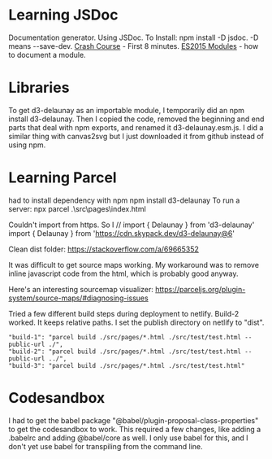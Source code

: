 
# Learning JSDoc
Documentation generator. Using JSDoc. 
To Install: npm install -D jsdoc. 
-D means --save-dev.
[Crash Course](https://www.youtube.com/watch?v=YK-GurROGIg) - First 8 minutes.
[ES2015 Modules](https://jsdoc.app/howto-es2015-modules.html) - how to document a module.

# Libraries
To get d3-delaunay as an importable module, I temporarily did an npm install d3-delaunay. Then I copied the code, removed the beginning and end parts that deal with npm exports, and renamed it d3-delaunay.esm.js. I did a similar thing with canvas2svg but I just downloaded it from github instead of using npm.

# Learning Parcel
had to install dependency with npm
npm install d3-delaunay
To run a server:
npx parcel .\src\pages\index.html

Couldn't import from https. So I 
// import { Delaunay } from 'd3-delaunay'
import { Delaunay } from 'https://cdn.skypack.dev/d3-delaunay@6'

Clean dist folder:
https://stackoverflow.com/a/69665352

It was difficult to get source maps working. My workaround was to remove inline javascript code from the html, which is probably good anyway. 

Here's an interesting sourcemap visualizer: https://parceljs.org/plugin-system/source-maps/#diagnosing-issues

Tried a few different build steps during deployment to netlify. Build-2 worked. It keeps relative paths. I set the publish directory on netlify to "dist".

    "build-1": "parcel build ./src/pages/*.html ./src/test/test.html --public-url ./",
    "build-2": "parcel build ./src/pages/*.html ./src/test/test.html --public-url ../",
    "build-3": "parcel build ./src/pages/*.html ./src/test/test.html"

# Codesandbox
I had to get the babel package "@babel/plugin-proposal-class-properties" to get the codesandbox to work. This required a few changes, like adding a .babelrc and adding @babel/core as well. I only use babel for this, and I don't yet use babel for transpiling from the command line.